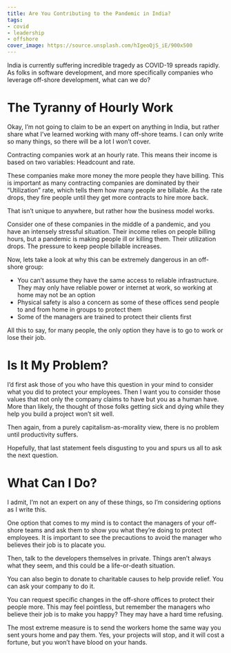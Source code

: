 ```yaml
---
title: Are You Contributing to the Pandemic in India?
tags:
- covid
- leadership
- offshore
cover_image: https://source.unsplash.com/hIgeoQjS_iE/900x500
---
```

India is currently suffering incredible tragedy as COVID-19 spreads rapidly. As folks in software development, and more specifically companies who leverage off-shore development, what can we do?

# The Tyranny of Hourly Work

Okay, I’m not going to claim to be an expert on anything in India, but rather share what I’ve learned working with many off-shore teams. I can only write so many things, so there will be a lot I won’t cover.

Contracting companies work at an hourly rate. This means their income is based on two variables: Headcount and rate.

These companies make more money the more people they have billing. This is important as many contracting companies are dominated by their “Utilization” rate, which tells them how many people are billable. As the rate drops, they fire people until they get more contracts to hire more back.

That isn’t unique to anywhere, but rather how the business model works.

Consider one of these companies in the middle of a pandemic, and you have an intensely stressful situation. Their income relies on people billing hours, but a pandemic is making people ill or killing them. Their utilization drops. The pressure to keep people billable increases.

Now, lets take a look at why this can be extremely dangerous in an off-shore group:

- You can’t assume they have the same access to reliable infrastructure. They may only have reliable power or internet at work, so working at home may not be an option
- Physical safety is also a concern as some of these offices send people to and from home in groups to protect them
- Some of the managers are trained to protect their clients first

All this to say, for many people, the only option they have is to go to work or lose their job.

# Is It My Problem?

I’d first ask those of you who have this question in your mind to consider what you did to protect your employees. Then I want you to consider those values that not only the company claims to have but you as a human have. More than likely, the thought of those folks getting sick and dying while they help you build a project won’t sit well.

Then again, from a purely capitalism-as-morality view, there is no problem until productivity suffers.

Hopefully, that last statement feels disgusting to you and spurs us all to ask the next question.


# What Can I Do?

I admit, I’m not an expert on any of these things, so I’m considering options as I write this.

One option that comes to my mind is to contact the managers of your off-shore teams and ask them to show you what they’re doing to protect employees. It is important to see the precautions to avoid the manager who believes their job is to placate you.

Then, talk to the developers themselves in private. Things aren’t always what they seem, and this could be a life-or-death situation.

You can also begin to donate to charitable causes to help provide relief. You can ask your company to do it.

You can request specific changes in the off-shore offices to protect their people more. This may feel pointless, but remember the managers who believe their job is to make you happy? They may have a hard time refusing.

The most extreme measure is to send the workers home the same way you sent yours home and pay them. Yes, your projects will stop, and it will cost a fortune, but you won’t have blood on your hands.
